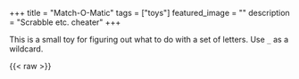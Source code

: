 +++
title =  "Match-O-Matic"
tags = ["toys"]
featured_image = ""
description = "Scrabble etc. cheater"
+++

This is a small toy for figuring out what to do with a set of letters. Use `_` as a wildcard.

{{< raw >}}
    <script>
      const rootWordNode = [
        0,
        {
          b: [0, { r: [0, { e: [0, { a: [0, { d: [1] }] }] }] }],
          c: [
            0,
            {
              h: [
                0,
                {
                  e: [
                    0,
                    {
                      a: [0, { p: [0, { s: [1] }] }],
                      e: [0, { s: [0, { e: [1] }] }],
                    },
                  ],
                  i: [0, { c: [0, { k: [0, { e: [0, { n: [1] }] }] }] }],
                },
              ],
            },
          ],
          h: [0, { a: [0, { m: [1] }] }],
          s: [
            0,
            {
              a: [
                0,
                {
                  n: [
                    0,
                    { d: [0, { w: [0, { i: [0, { c: [0, { h: [1] }] }] }] }] },
                  ],
                },
              ],
            },
          ],
        },
      ];

      let generation = 0;

      const letterCombination = function* (wordList) {
        const wl = Array.from(wordList);
        const visited = new Set();

        for (const index in wl) {
          const item = wl[index];
          if (visited.has(item)) {
            continue;
          }
          visited.add(item);
          const listCopy = [...wl];
          listCopy.splice(index, 1);

          yield [item, listCopy];
        }
      };

      const calculatePossibilities = (
        letterList,
        allLengthPossibilities = true
      ) => {
        const gen = generation;
        const words = [];
        const visited = new Set();

        const startTime = Date.now();
        const nodes = [["", letterList, rootWordNode]];
        while (nodes.length > 0) {
          const [wordSoFar, lettersLeft, node] = nodes.shift();
          const [isTerminal, childMap] = node;

          if (
            isTerminal &&
            (allLengthPossibilities || lettersLeft.length === 0)
          ) {
            if (!visited.has(wordSoFar)) {
              words.push(wordSoFar);
              visited.add(wordSoFar);
            }
          }

          for (const combo of letterCombination(lettersLeft)) {
            const [letter, letters] = combo;
            if (childMap === undefined) {
            } else if (childMap[letter] !== undefined) {
              nodes.push([wordSoFar + letter, letters, childMap[letter]]);
            } else if (letter === "_") {
              for (const [innerletter, innernode] of Object.entries(childMap)) {
                nodes.push([wordSoFar + innerletter, letters, innernode]);
              }
            }

            if (Date.now() - startTime > 250 || generation !== gen) {
              return words;
            }
          }
        }

        if (allLengthPossibilities) {
          words.sort((a, b) =>
            a.length !== b.length ? b.length - a.length : a.localeCompare(b)
          );
        }

        return words;
      };

      const debounce = (func, delay) => {
        let timeoutId;

        return function (...args) {
          clearTimeout(timeoutId);

          timeoutId = setTimeout(() => {
            func.apply(this, args);
          }, delay);
        };
      };

      const setItems = (itemList) => {
        const resultElt = document.getElementById("results");
        resultElt.innerText = null;

        for (const word of itemList) {
          const elt = document.createElement("div");
          elt.classList.add("match-o-matic-result");
          elt.innerText = word;
          resultElt.appendChild(elt);
        }

        if (itemList.length === 0) {
          const elt = document.createElement("div");
          elt.classList.add("match-o-matic-message");
          elt.innerText = "Nothing found";
          resultElt.appendChild(elt);
        }
      };

      const populatePossbilities = (valueString, matchLength) => {
        const resultElt = document.getElementById("results");
        resultElt.innerText = "Thinking";

        setItems(
          calculatePossibilities(valueString.toLowerCase(), matchLength)
        );
      };

      let matchLength = true;

      const updateValue = (e) => {
        const str = e.target.value;
        generation += 1;
        if (generation > 1000) {
          generation = 0;
        }

        populatePossbilities(str, matchLength);
      };

      const bind = () => {
        const inputElt = document.getElementById("textinput");
        inputElt.addEventListener("input", debounce(updateValue, 250));

        // On load
        populatePossbilities(inputElt.value, matchLength);

        const matchlengthCheck = document.getElementById("matchlength");
        matchlengthCheck.checked = !matchLength;
        matchlengthCheck.addEventListener("change", (e) => {
          matchLength = !e.target.checked;
          populatePossbilities(inputElt.value, matchLength);
        });
      };

      document.addEventListener("DOMContentLoaded", bind);
    </script>
    <style type="text/css">
      .match-o-matic {
        margin-top: 12px;
        border: 1px solid var(--borders);
        border-radius: 4px;
        display: flex;
        flex-direction: column;
        justify-content: center;
        padding: 4px;
        background: var(--main-color);
        color: var(--text-color);
      }

      .match-o-matic-input-area {
        display: flex;
        flex-direction: row;
        align-items: center;
        justify-content: center;
        margin: 8px;
      }

      .match-o-matic-input {
        margin: 4px;
        padding: 4px;
        border: none;
        border-radius: none;
        border-bottom: 1px solid var(--main-border);
        font-size: xx-large;
        flex-grow: 1;
        background: var(--main-color);
        color: var(--text-color);
      }

      .match-o-matic-results {
        margin-top: 4px;
        border: 1px solid var(--main-border);
        border-radius: 4px;
        flex-grow: 1;
        font-size: large;
        padding: 4px;
      }

      .match-o-matic-results:empty {
        display: none;
      }

      .match-o-matic-results div + div {
        border-top: 1px solid var(--main-border);
      }

      .match-o-matic-result {
        font-size: x-large;
        padding: 4px;
        user-select: all;
      }

      .match-o-matic-message {
        text-align: center;
        padding: 16px;
        font-family: sans-serif;
      }

      @media only screen and (max-width: 800px) {
        .match-o-matic-input-area {
          flex-direction: column;
        }

        .match-o-matic-input {
          align-self: stretch;
          font-size: xx-large;
        }
      }
    </style>
    <div class="match-o-matic">
      <div class="match-o-matic-input-area">
        <input
          class="match-o-matic-input"
          placeholder="Type in letters here"
          type="text"
          id="textinput"
        />
        <label><input type="checkbox" id="matchlength" />Use all letters</label>
      </div>
      <div class="match-o-matic-results" id="results"></div>
    </div>
  {{< /raw >}}
